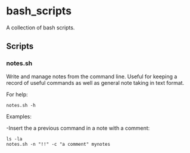 # bash_scripts

A collection of bash scripts.

## Scripts

### notes.sh

Write and manage notes from the command line. Useful for keeping a record of
useful commands as well as general note taking in text format.

For help:
```
notes.sh -h
```

Examples:

-Insert the a previous command in a note with a comment:
```
ls -la
notes.sh -n "!!" -c "a comment" mynotes
```
